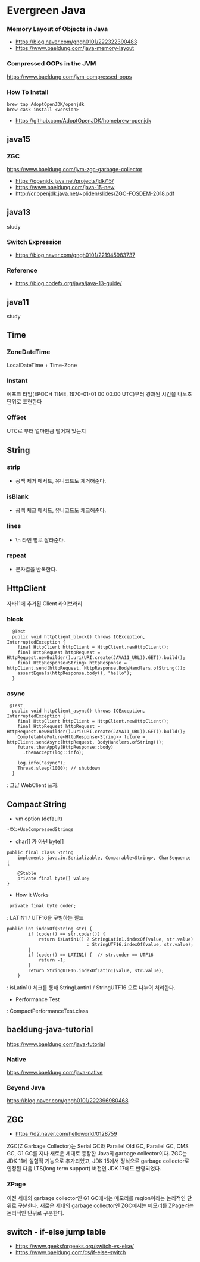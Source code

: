 # Evergreen Java

### Memory Layout of Objects in Java
- https://blog.naver.com/gngh0101/222322390483
- https://www.baeldung.com/java-memory-layout

### Compressed OOPs in the JVM

https://www.baeldung.com/jvm-compressed-oops

### How To Install 

```shell script
brew tap AdoptOpenJDK/openjdk
brew cask install <version>
```
- https://github.com/AdoptOpenJDK/homebrew-openjdk

## java15


### ZGC
https://www.baeldung.com/jvm-zgc-garbage-collector

- https://openjdk.java.net/projects/jdk/15/
- https://www.baeldung.com/java-15-new
- http://cr.openjdk.java.net/~pliden/slides/ZGC-FOSDEM-2018.pdf


## java13 
study 

### Switch Expression

- https://blog.naver.com/gngh0101/221945983737


### Reference
- https://blog.codefx.org/java/java-13-guide/



## java11
study

## Time

### ZoneDateTime

LocalDateTime + Time-Zone 

### Instant

에포크 타임(EPOCH TIME, 1970-01-01 00:00:00 UTC)부터 경과된 시간을 나노초 단위로 표현한다

### OffSet

UTC로 부터 얼마만큼 떨어져 있는지 


## String

### strip

- 공백 제거 메서드, 유니코드도 제거해준다.

### isBlank

- 공백 체크 메서드, 유니코드도 체크해준다.

### lines

- \n 라인 별로 잘라준다.

### repeat

- 문자열을 반복한다.

## HttpClient

자바11에 추가된 Client 라이브러리

### block
~~~
  @Test
  public void httpClient_block() throws IOException, InterruptedException {
    final HttpClient httpClient = HttpClient.newHttpClient();
    final HttpRequest httpRequest = HttpRequest.newBuilder().uri(URI.create(JAVA11_URL)).GET().build();
    final HttpResponse<String> httpResponse = httpClient.send(httpRequest, HttpResponse.BodyHandlers.ofString());
    assertEquals(httpResponse.body(), "hello");
  }
~~~
	
### async

~~~
 @Test
  public void httpClient_async() throws IOException, InterruptedException {
    final HttpClient httpClient = HttpClient.newHttpClient();
    final HttpRequest httpRequest = HttpRequest.newBuilder().uri(URI.create(JAVA11_URL)).GET().build();
    CompletableFuture<HttpResponse<String>> future = httpClient.sendAsync(httpRequest, BodyHandlers.ofString());
    future.thenApply(HttpResponse::body)
      .thenAccept(log::info);

    log.info("async");
    Thread.sleep(1000); // shutdown
  }
~~~

: 그냥 WebClient 쓰자.



## Compact String 

- vm option (default)
```
-XX:+UseCompressedStrings
```

- char[] 가 아닌 byte[]

```
public final class String
    implements java.io.Serializable, Comparable<String>, CharSequence {

    @Stable
    private final byte[] value;
}
```

- How It Works

```
 private final byte coder;
```
: LATIN1 / UTF16을 구별하는 필드

```
public int indexOf(String str) {
        if (coder() == str.coder()) {
            return isLatin1() ? StringLatin1.indexOf(value, str.value)
                              : StringUTF16.indexOf(value, str.value);
        }
        if (coder() == LATIN1) {  // str.coder == UTF16
            return -1;
        }
        return StringUTF16.indexOfLatin1(value, str.value);
    }

```
: isLatin1() 체크를 통해 StringLantin1 / StringUTF16 으로 나누어 처리한다. 


- Performance Test 

: CompactPerformanceTest.class

## baeldung-java-tutorial

https://www.baeldung.com/java-tutorial

### Native

https://www.baeldung.com/java-native

### Beyond Java

https://blog.naver.com/gngh0101/222396980468


## ZGC

- https://d2.naver.com/helloworld/0128759

ZGC(Z Garbage Collector)는 Serial GC와 Parallel Old GC, Parallel GC, CMS GC, G1 GC를 지나 새로운 세대로 등장한 Java의 garbage collector이다. 
ZGC는 JDK 11에 실험적 기능으로 추가되었고, JDK 15에서 정식으로 garbage collector로 인정된 다음 LTS(long term support) 버전인 JDK 17에도 반영되었다.


### ZPage

이전 세대의 garbage collector인 G1 GC에서는 메모리를 region이라는 논리적인 단위로 구분한다. 
새로운 세대의 garbage collector인 ZGC에서는 메모리를 ZPage라는 논리적인 단위로 구분한다.


## switch - if-else jump table

- https://www.geeksforgeeks.org/switch-vs-else/
- https://www.baeldung.com/cs/if-else-switch
